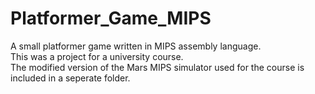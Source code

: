 # Platformer_Game_MIPS
A small platformer game written in MIPS assembly language.<br>
This was a project for a university course.<br>
The modified version of the Mars MIPS simulator used for the course is included in a seperate folder. <br>
